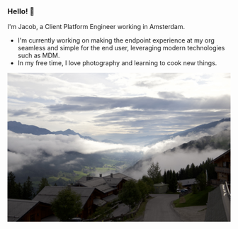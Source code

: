 ### Hello! 👋

I'm Jacob, a Client Platform Engineer working in Amsterdam.

- I'm currently working on making the endpoint experience at my org seamless and simple for the end user, leveraging modern technologies such as MDM. 
- In my free time, I love photography and learning to cook new things.

![A view down into a cloudy valley in Austria](images/schladming.jpg)